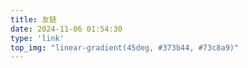 ```yaml
---
title: 友链
date: 2024-11-06 01:54:30
type: 'link'
top_img: "linear-gradient(45deg, #373b44, #73c8a9)"
---
```

